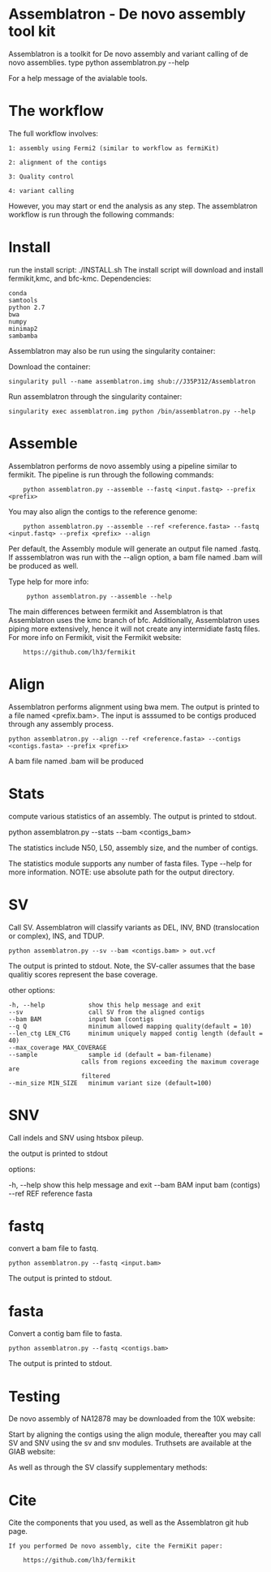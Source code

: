 # Assemblatron - De novo assembly tool kit

Assemblatron is a toolkit for De novo assembly and variant calling of de  novo assemblies.  type 
	python assemblatron.py --help

For a help message of the avialable tools.

# The workflow 

The full workflow involves:

    1: assembly using Fermi2 (similar to workflow as fermiKit)

    2: alignment of the contigs

    3: Quality control

    4: variant calling

However, you may start or end the analysis as any step.
The assemblatron workflow is run through the following commands:

# Install

run the install script:
./INSTALL.sh
The install script will download and install fermikit,kmc, and  bfc-kmc.
Dependencies:

	conda
	samtools
	python 2.7
	bwa
	numpy
	minimap2
	sambamba

Assemblatron may also be run using the singularity container:

Download the container:

	singularity pull --name assemblatron.img shub://J35P312/Assemblatron

Run assemblatron through the singularity container:

	singularity exec assemblatron.img python /bin/assemblatron.py --help

# Assemble
Assemblatron performs de novo assembly using a pipeline similar to fermikit. The pipeline is run through the following commands:

		python assemblatron.py --assemble --fastq <input.fastq> --prefix <prefix>

You may also align the contigs to the reference genome:

		python assemblatron.py --assemble --ref <reference.fasta> --fastq <input.fastq> --prefix <prefix> --align

Per default, the Assembly module will generate an output file named <prefix>.fastq. If asssemblatron was run with the --align option, a bam file named <prefix>.bam will be produced as well.

Type help for more  info:

		 python assemblatron.py --assemble --help

The main differences between fermikit and Assemblatron is that Assemblatron uses the kmc branch of bfc. Additionally, Assemblatron uses piping more extensively, hence it  will not create any intermidiate fastq files.
For more info on Fermikit, visit the Fermikit website:

		https://github.com/lh3/fermikit

# Align
Assemblatron performs alignment using bwa mem. The output is printed to a file named <prefix.bam>. The input is asssumed to be contigs produced through any assembly process.

	python assemblatron.py --align --ref <reference.fasta> --contigs <contigs.fasta> --prefix <prefix>

A bam file named <prefix>.bam will be produced

# Stats
compute various statistics of an assembly. The output is printed to stdout.

python assemblatron.py --stats --bam <contigs_bam>
	
The statistics include N50, L50, assembly size, and the number of contigs.

The statistics module supports any number of fasta files. Type --help for more information. 
NOTE: use absolute path for the output directory.

# SV
Call SV. Assemblatron will classify variants as DEL, INV, BND (translocation or complex), INS, and TDUP.

    python assemblatron.py --sv --bam <contigs.bam> > out.vcf

The output is  printed to stdout. Note, the SV-caller assumes that the base qualitiy scores represent the base coverage. 

other options:

    -h, --help            show this help message and exit
    --sv                  call SV from the aligned contigs
    --bam BAM             input bam (contigs
    --q Q                 minimum allowed mapping quality(default = 10)
    --len_ctg LEN_CTG     minimum uniquely mapped contig length (default = 40)
    --max_coverage MAX_COVERAGE
    --sample              sample id (default = bam-filename)
                        calls from regions exceeding the maximum coverage are
                        filtered
    --min_size MIN_SIZE   minimum variant size (default=100)

# SNV
Call indels and SNV using htsbox pileup.

the  output is printed to stdout

options:

  -h, --help  show this help message and exit
  --bam BAM   input bam (contigs)
  --ref REF   reference fasta

# fastq

convert a bam file to fastq.

	python assemblatron.py --fastq <input.bam>

The output is  printed to stdout.

# fasta
Convert a contig bam file to fasta.

	python assemblatron.py --fastq <contigs.bam>

The output is  printed to stdout.

# Testing
De novo assembly of NA12878 may be  downloaded from the 10X website:

Start by aligning the contigs using the align module, thereafter you may call SV and SNV using the sv and snv modules. Truthsets are available at the GIAB  website:

As well as through the SV classify supplementary methods:

# Cite
Cite the components that you used, as well as the Assemblatron git hub page.
 
	If you performed De novo assembly, cite the FermiKit paper:

		https://github.com/lh3/fermikit


	

